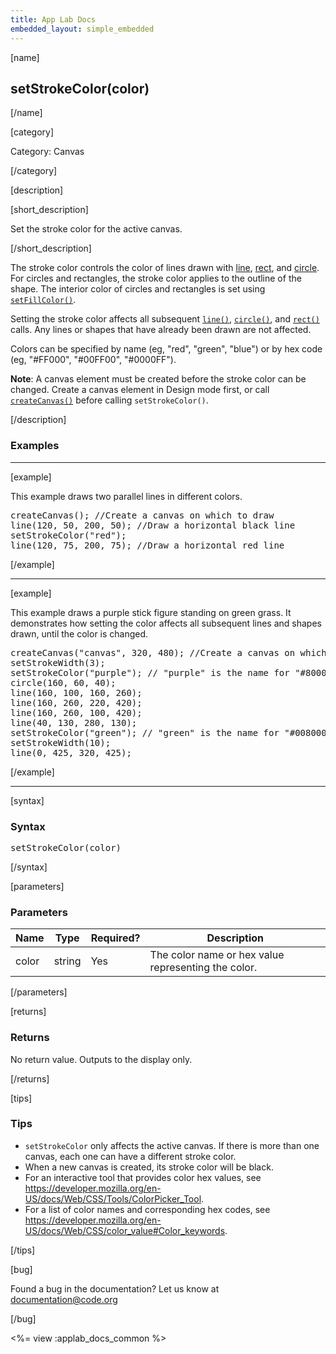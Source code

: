 ```yaml
---
title: App Lab Docs
embedded_layout: simple_embedded
---
```


[name]

## setStrokeColor(color)

[/name]


[category]

Category: Canvas

[/category]

[description]

[short_description]

Set the stroke color for the active canvas.

[/short_description]

The stroke color controls the color of lines drawn with [line](/applab/docs/line), [rect](/applab/docs/rect), and [circle](/applab/docs/circle). For circles and rectangles, the stroke color applies to the outline of the shape. The interior color of circles and rectangles is set using [`setFillColor()`](/applab/docs/setFillColor).

Setting the stroke color affects all subsequent [`line()`](/applab/docs/line), [`circle()`](/applab/docs/circle), and [`rect()`](/applab/docs/rect) calls. Any lines or shapes that have already been drawn are not affected.

Colors can be specified by name (eg, "red", "green", "blue") or by hex code (eg, "#FF000", "#00FF00", "#0000FF").

**Note**: A canvas element must be created before the stroke color can be changed. Create a canvas element in Design mode first, or call [`createCanvas()`](/applab/docs/createCanvas) before calling `setStrokeColor()`.

[/description]

### Examples
____________________________________________________

[example]

This example draws two parallel lines in different colors.

<pre>
createCanvas(); //Create a canvas on which to draw
line(120, 50, 200, 50); //Draw a horizontal black line
setStrokeColor("red");
line(120, 75, 200, 75); //Draw a horizontal red line
</pre>

[/example]

____________________________________________________

[example]

This example draws a purple stick figure standing on green grass. It demonstrates how setting the color affects all subsequent lines and shapes drawn, until the color is changed.

<pre>
createCanvas("canvas", 320, 480); //Create a canvas on which to draw
setStrokeWidth(3);
setStrokeColor("purple"); // "purple" is the name for "#800080"
circle(160, 60, 40);
line(160, 100, 160, 260);
line(160, 260, 220, 420);
line(160, 260, 100, 420);
line(40, 130, 280, 130);
setStrokeColor("green"); // "green" is the name for "#008000"
setStrokeWidth(10);
line(0, 425, 320, 425);
</pre>

[/example]
____________________________________________________

[syntax]

### Syntax
<pre>
setStrokeColor(color)
</pre>

[/syntax]

[parameters]

### Parameters

| Name  | Type | Required? | Description |
|-----------------|------|-----------|-------------|
| color | string | Yes | The color name or hex value representing the color.  |

[/parameters]

[returns]

### Returns
No return value. Outputs to the display only.

[/returns]

[tips]

### Tips
- `setStrokeColor` only affects the active canvas. If there is more than one canvas, each one can have a different stroke color.
- When a new canvas is created, its stroke color will be black.
- For an interactive tool that provides color hex values, see https://developer.mozilla.org/en-US/docs/Web/CSS/Tools/ColorPicker_Tool.
- For a list of color names and corresponding hex codes, see https://developer.mozilla.org/en-US/docs/Web/CSS/color_value#Color_keywords.

[/tips]

[bug]

Found a bug in the documentation? Let us know at documentation@code.org

[/bug]

<%= view :applab_docs_common %>
